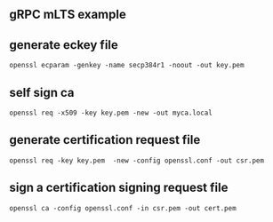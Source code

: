 gRPC mLTS example
---

## generate eckey file

```
openssl ecparam -genkey -name secp384r1 -noout -out key.pem
```

## self sign ca

```
openssl req -x509 -key key.pem -new -out myca.local
```

## generate certification request file

```
openssl req -key key.pem  -new -config openssl.conf -out csr.pem
```

## sign a certification signing request file

```
openssl ca -config openssl.conf -in csr.pem -out cert.pem
```
